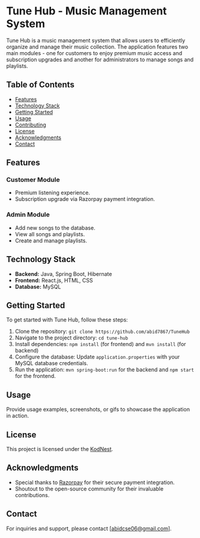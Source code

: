 # Tune Hub - Music Management System

Tune Hub is a music management system that allows users to efficiently organize and manage their music collection. The application features two main modules - one for customers to enjoy premium music access and subscription upgrades and another for administrators to manage songs and playlists.

## Table of Contents

- [Features](#features)
- [Technology Stack](#technology-stack)
- [Getting Started](#getting-started)
- [Usage](#usage)
- [Contributing](#contributing)
- [License](#license)
- [Acknowledgments](#acknowledgments)
- [Contact](#contact)

## Features

### Customer Module

- Premium listening experience.
- Subscription upgrade via Razorpay payment integration.

### Admin Module

- Add new songs to the database.
- View all songs and playlists.
- Create and manage playlists.

## Technology Stack

- **Backend:** Java, Spring Boot, Hibernate
- **Frontend:** React.js, HTML, CSS
- **Database:** MySQL

## Getting Started

To get started with Tune Hub, follow these steps:

1. Clone the repository: `git clone https://github.com/abid7867/TuneHub`
2. Navigate to the project directory: `cd tune-hub`
3. Install dependencies: `npm install` (for frontend) and `mvn install` (for backend)
4. Configure the database: Update `application.properties` with your MySQL database credentials.
5. Run the application: `mvn spring-boot:run` for the backend and `npm start` for the frontend.

## Usage

Provide usage examples, screenshots, or gifs to showcase the application in action.


## License

This project is licensed under the [KodNest](LICENSE.md).

## Acknowledgments

- Special thanks to [Razorpay](https://razorpay.com/) for their secure payment integration.
- Shoutout to the open-source community for their invaluable contributions.

## Contact

For inquiries and support, please contact [abidcse06@gmail.com].
